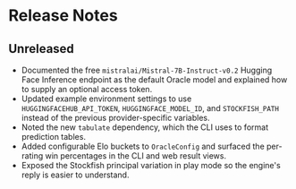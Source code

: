 # Release Notes

## Unreleased

- Documented the free `mistralai/Mistral-7B-Instruct-v0.2` Hugging Face Inference endpoint as the default Oracle model and explained how to supply an optional access token.
- Updated example environment settings to use `HUGGINGFACEHUB_API_TOKEN`, `HUGGINGFACE_MODEL_ID`, and `STOCKFISH_PATH` instead of the previous provider-specific variables.
- Noted the new `tabulate` dependency, which the CLI uses to format prediction tables.
- Added configurable Elo buckets to `OracleConfig` and surfaced the per-rating win percentages in the CLI and web result views.
- Exposed the Stockfish principal variation in play mode so the engine's reply is easier to understand.
